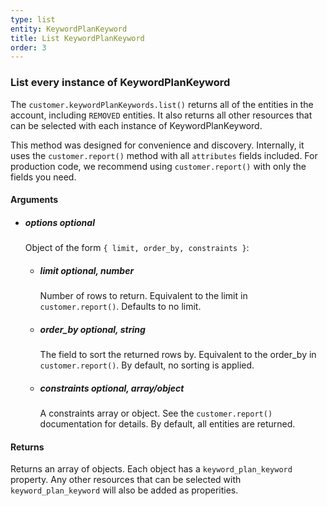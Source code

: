 ```yaml
---
type: list
entity: KeywordPlanKeyword 
title: List KeywordPlanKeyword 
order: 3
---
```


### List every instance of KeywordPlanKeyword 


The `customer.keywordPlanKeywords.list()` returns all of the entities in the account, including `REMOVED` entities. It also returns all other resources that can be selected with each instance of KeywordPlanKeyword.

This method was designed for convenience and discovery. Internally, it uses the `customer.report()` method with all `attributes` fields included. For production code, we recommend using `customer.report()` with only the fields you need.


#### Arguments

-   ##### options _optional_
    Object of the form `{ limit, order_by, constraints }`:
    -   ##### limit _optional, number_
        Number of rows to return. Equivalent to the limit in `customer.report()`. Defaults to no limit.
    -   ##### order_by _optional, string_
        The field to sort the returned rows by. Equivalent to the order_by in `customer.report()`. By default, no sorting is applied.
    -   ##### constraints _optional, array/object_
        A constraints array or object. See the `customer.report()` documentation for details. By default, all entities are returned.


#### Returns

Returns an array of objects.
Each object has a `keyword_plan_keyword` property. Any other resources that can be selected with `keyword_plan_keyword` will also be added as properities.
